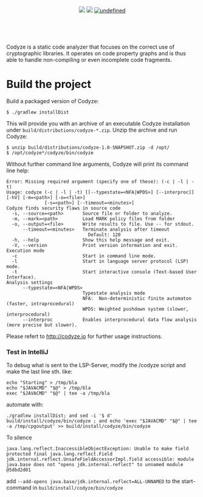 <p align="center">
  <br>
  <img src="https://github.com/Fraunhofer-AISEC/codyze/workflows/build/badge.svg">
  <img src="https://img.shields.io/github/last-commit/Fraunhofer-AISEC/codyze.svg?style=popout">
  <a href="https://github.com/Fraunhofer-AISEC/codyze/blob/master/LICENSE"><img alt="undefined" src="https://img.shields.io/github/license/Fraunhofer-AISEC/codyze.svg?style=popout"></a>

  <br><br><br>
</p>

Codyze is a static code analyzer that focuses on the correct use of cryptographic libraries. It operates on code property graphs and is thus able to handle non-compiling or even incomplete code fragments.

# Build the project

Build a packaged version of Codyze:

```shell
$ ./gradlew installDist
```

This will provide you with an archive of an executable Codyze installation under `build/distributions/codyze-*.zip`. Unzip the archive and run Codyze:

```shell
$ unzip build/distributions/codyze-1.0-SNAPSHOT.zip -d /opt/
$ /opt/codyze*/codyze/bin/codyze
```

Without further command line arguments, Codyze will print its command line help:


```
Error: Missing required argument (specify one of these): (-c | -l | -t)
Usage: codyze (-c | -l | -t) [[--typestate=<NFA|WPDS>] [--interproc]] [-hV] [-m=<path>] [-o=<file>]
              [-s=<path>] [--timeout=<minutes>]
Codyze finds security flaws in source code
  -s, --source=<path>       Source file or folder to analyze.
  -m, --mark=<path>         Load MARK policy files from folder
  -o, --output=<file>       Write results to file. Use -- for stdout.
      --timeout=<minutes>   Terminate analysis after timeout
                              Default: 120
  -h, --help                Show this help message and exit.
  -V, --version             Print version information and exit.
Execution mode
  -c                        Start in command line mode.
  -l                        Start in language server protocol (LSP) mode.
  -t                        Start interactive console (Text-based User Interface).
Analysis settings
      --typestate=<NFA|WPDS>
                            Typestate analysis mode
                            NFA:  Non-deterministic finite automaton (faster, intraprocedural)
                            WPDS: Weighted pushdown system (slower, interprocedural)
      --interproc           Enables interprocedural data flow analysis (more precise but slower).
```
Please refert to http://codyze.io for further usage instructions.

### Test in IntelliJ

To debug what is sent to the LSP-Server, modify the /codyze script and make the last line sth. like:

```
echo "Starting" > /tmp/bla
echo "$JAVACMD" "$@" > /tmp/bla
exec "$JAVACMD" "$@" | tee -a /tmp/bla
```

automate with:

```
./gradlew installDist; and sed -i '$ d' build/install/codyze/bin/codyze ; and echo 'exec "$JAVACMD" "$@" | tee -a /tmp/cpgoutput' >> build/install/codyze/bin/codyze
```

To silence
```
java.lang.reflect.InaccessibleObjectException: Unable to make field protected final java.lang.reflect.Field jdk.internal.reflect.UnsafeFieldAccessorImpl.field accessible: module java.base does not "opens jdk.internal.reflect" to unnamed module @5dbd2d01
```

add `--add-opens java.base/jdk.internal.reflect=ALL-UNNAMED` to the start-command in `build/install/codyze/bin/codyze`
